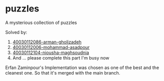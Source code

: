 # puzzles
A mysterious collection of puzzles

Solved by:
1. [40030112086-arman-gholizadeh](https://github.com/apnit/puzzles/pull/3)
2. [40030112006-mohammad-asadpour](https://github.com/apnit/puzzles/pull/4)
3. [40030112104-niousha-maghsoudnia](https://github.com/apnit/puzzles/pull/6)
4. And ... please complete this part I'm busy now

Erfan Zaminpour's Implementation was chosen as one of the best and the cleanest one. So that it's merged with the main branch.
